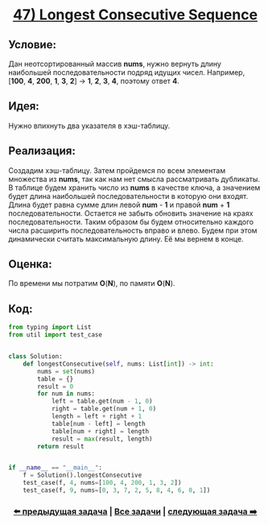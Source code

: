 <div align='center'>
<h1><a href='https://leetcode.com/problems/longest-consecutive-sequence/description/'><strong>47) Longest Consecutive Sequence</strong></a></h1>
</div>

## **Условие:**

Дан неотсортированный массив **nums**, нужно вернуть длину наибольшей последовательности подряд идущих чисел. Например, [**100**, **4**, **200**, **1**, **3**, **2**] -> **1**, **2**, **3**, **4**, поэтому ответ **4**.

## **Идея:**

Нужно впихнуть два указателя в хэш-таблицу.

## **Реализация:**

Создадим хэш-таблицу. Затем пройдемся по всем элементам множества из **nums**, так как нам нет смысла рассматривать дубликаты. В таблице будем хранить число из **nums** в качестве ключа, а значением будет длина наибольшей последовательности в которую они входят. Длина будет равна сумме длин левой **num** - **1** и правой **num** + **1** последовательности. Остается не забыть обновить значение на краях последовательности. Таким образом бы будем относительно каждого числа расширить последовательность вправо и влево. Будем при этом динамически считать максимальную длину. Её мы вернем в конце.



## **Оценка:**

По времени мы потратим **O**(**N**), по памяти **O**(**N**).

## Код:
```python
from typing import List
from util import test_case


class Solution:
    def longestConsecutive(self, nums: List[int]) -> int:
        nums = set(nums)
        table = {}
        result = 0
        for num in nums:
            left = table.get(num - 1, 0)
            right = table.get(num + 1, 0)
            length = left + right + 1
            table[num - left] = length
            table[num + right] = length
            result = max(result, length)
        return result


if __name__ == "__main__":
    f = Solution().longestConsecutive
    test_case(f, 4, nums=[100, 4, 200, 1, 3, 2])
    test_case(f, 9, nums=[0, 3, 7, 2, 5, 8, 4, 6, 0, 1])

```

<div align='center'><h3><a href='https://github.com/TAskMAster339/PythonAlgorithms/tree/main/46.Contains%20Duplicate%20II'>⬅️ предыдущая задача</a>&nbsp;|&nbsp;<a href='https://github.com/TAskMAster339/PythonAlgorithms/tree/main/README.md'>Все задачи</a>&nbsp;|&nbsp;<a href='https://github.com/TAskMAster339/PythonAlgorithms/tree/main/48.Summary%20Ranges'>следующая задача ➡️</a></h3></div>